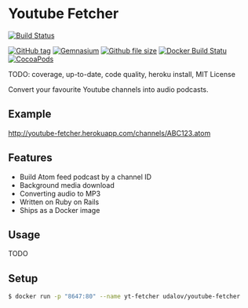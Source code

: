 # Youtube Fetcher

[![Build Status](https://travis-ci.org/sergio-fry/youtube-fetcher.svg?branch=master)](https://travis-ci.org/sergio-fry/youtube-fetcher)

[![GitHub tag](https://img.shields.io/github/tag/sergio-fry/youtube-fetcher.svg)]()
[![Gemnasium](https://img.shields.io/gemnasium/mathiasbynens/he.svg)]()
[![Github file size](https://img.shields.io/github/size/webcaetano/craft/build/craft.min.js.svg)]()
[![Docker Build Statu](https://img.shields.io/docker/build/jrottenberg/ffmpeg.svg)]()
[![CocoaPods](https://img.shields.io/cocoapods/metrics/doc-percent/AFNetworking.svg)]()

TODO: coverage, up-to-date, code quality, heroku install, MIT License

Convert your favourite Youtube channels into audio podcasts.

## Example

http://youtube-fetcher.herokuapp.com/channels/ABC123.atom


## Features

* Build Atom feed podcast by a channel ID
* Background media download
* Converting audio to MP3
* Written on Ruby on Rails
* Ships as a Docker image

## Usage

TODO

## Setup

```bash
$ docker run -p "8647:80" --name yt-fetcher udalov/youtube-fetcher
```
